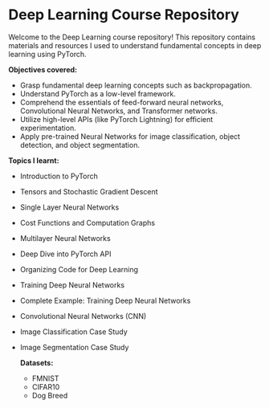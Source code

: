 # Deep Learning Course Repository

Welcome to the Deep Learning course repository! This repository contains materials and resources I used to understand fundamental concepts in deep learning using PyTorch. 

**Objectives covered:**
- Grasp fundamental deep learning concepts such as backpropagation.
- Understand PyTorch as a low-level framework.
- Comprehend the essentials of feed-forward neural networks, Convolutional Neural Networks, and Transformer networks.
- Utilize high-level APIs (like PyTorch Lightning) for efficient experimentation.
- Apply pre-trained Neural Networks for image classification, object detection, and object segmentation.

**Topics I learnt:**
- Introduction to PyTorch
- Tensors and Stochastic Gradient Descent
- Single Layer Neural Networks
- Cost Functions and Computation Graphs
- Multilayer Neural Networks
- Deep Dive into PyTorch API
- Organizing Code for Deep Learning
- Training Deep Neural Networks
- Complete Example: Training Deep Neural Networks
- Convolutional Neural Networks (CNN)
- Image Classification Case Study
- Image Segmentation Case Study

  **Datasets:**
  - FMNIST
  - CIFAR10
  - Dog Breed
    
